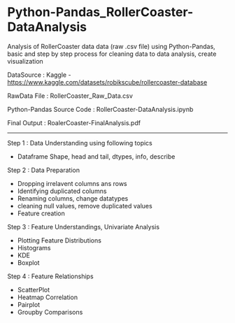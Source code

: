 # Python-Pandas_RollerCoaster-DataAnalysis

Analysis of RollerCoaster data data (raw .csv file) using Python-Pandas,
basic and step by step process for cleaning data to data analysis, create visualization

DataSource : Kaggle - https://www.kaggle.com/datasets/robikscube/rollercoaster-database

RawData File : RollerCoaster_Raw_Data.csv

Python-Pandas Source Code : RollerCoaster-DataAnalysis.ipynb

Final Output : RoalerCoaster-FinalAnalysis.pdf

---------------------------------------

Step 1 : Data Understanding using following topics
 - Dataframe Shape, head and tail, dtypes, info, describe
 
 
Step 2 : Data Preparation
 - Dropping irrelavent columns ans rows
 - Identifying duplicated columns
 - Renaming columns, change datatypes
 - cleaning null values, remove duplicated values
 - Feature creation
 
 
Step 3 : Feature Understandings, Univariate Analysis
 - Plotting Feature Distributions
 - Histograms
 - KDE
 - Boxplot
 
 
Step 4 : Feature Relationships
 - ScatterPlot
 - Heatmap Correlation
 - Pairplot
 - Groupby Comparisons

